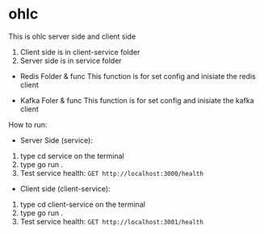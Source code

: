 # ohlc
This is ohlc server side and client side
1. Client side is in client-service folder
2. Server side is in service folder

- Redis Folder & func
    This function is for set config and inisiate the redis client

- Kafka Foler & func
    This function is for set config and inisiate the kafka client

How to run:
- Server Side (service):
1. type cd service on the terminal
2. type go run .
3. Test service health: `GET http://localhost:3000/health`

- Client side (client-service):
1. type cd client-service on the terminal
2. type go run .
3. Test service health: `GET http://localhost:3001/health`

    

